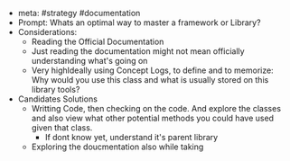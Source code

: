 - meta: #strategy #documentation
- Prompt: Whats an optimal way to master a framework or Library?
- Considerations:
	- Reading the Official Documentation
	- Just reading the documentation might not mean officially understanding what's going on
	- Very highIdeally using Concept Logs, to define and to memorize: Why would you use this class and what is usually stored on this library tools?
- Candidates Solutions
	- Writting Code, then checking on the code. And explore the classes and also view what other potential methods you could have used given that class.
		- If dont know yet, understand it's parent library
	- Exploring the doucmentation also while taking